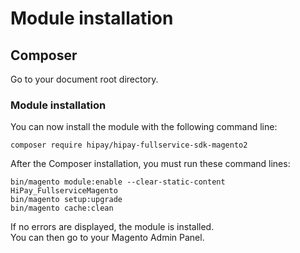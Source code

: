 # Module installation

## Composer

Go to your document root directory.

### Module installation

You can now install the module with the following command line:

```
composer require hipay/hipay-fullservice-sdk-magento2
```

After the Composer installation, you must run these command lines:  

`bin/magento module:enable --clear-static-content HiPay_FullserviceMagento`  
`bin/magento setup:upgrade`  
`bin/magento cache:clean`  

If no errors are displayed, the module is installed.  
You can then go to your Magento Admin Panel.
